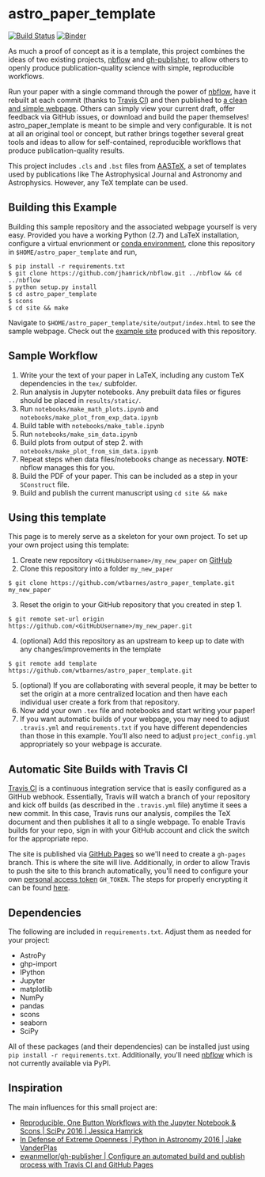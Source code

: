 # astro_paper_template
[![Build Status](https://travis-ci.org/wtbarnes/astro_paper_template.svg?branch=master)](https://travis-ci.org/wtbarnes/astro_paper_template)
[![Binder](http://mybinder.org/badge.svg)](http://mybinder.org:/repo/wtbarnes/astro_paper_template)

As much a proof of concept as it is a template, this project combines the ideas of two existing projects, [nbflow](https://github.com/jhamrick/nbflow) and [gh-publisher](https://github.com/ewanmellor/gh-publisher), to allow others to openly produce publication-quality science with simple, reproducible workflows.

Run your paper with a single command through the power of [nbflow](https://github.com/jhamrick/nbflow), have it rebuilt at each commit (thanks to [Travis CI](https://travis-ci.org/)) and then published to [a clean and simple webpage](https://wtbarnes.github.io/astro_paper_template/). Others can simply view your current draft, offer feedback via GitHub issues, or download and build the paper themselves! astro_paper_template is meant to be simple and very configurable. It is not at all an original tool or concept, but rather brings together several great tools and ideas to allow for self-contained, reproducible workflows that produce publication-quality results.

This project includes `.cls` and `.bst` files from [AASTeX](http://journals.aas.org/authors/aastex.html), a set of templates used by publications like The Astrophysical Journal and Astronomy and Astrophysics. However, any TeX template can be used.

## Building this Example
Building this sample repository and the associated webpage yourself is very easy. Provided you have a working Python (2.7) and LaTeX installation, configure a virtual envrionment or [conda environment](http://conda.pydata.org/docs/using/envs.html), clone this repository in `$HOME/astro_paper_template` and run,
```Shell
$ pip install -r requirements.txt
$ git clone https://github.com/jhamrick/nbflow.git ../nbflow && cd ../nbflow
$ python setup.py install
$ cd astro_paper_template
$ scons
$ cd site && make
```
Navigate to `$HOME/astro_paper_template/site/output/index.html` to see the sample webpage. Check out the [example site](https://wtbarnes.github.io/astro_paper_template/) produced with this repository.

## Sample Workflow
1. Write your the text of your paper in LaTeX, including any custom TeX dependencies in the `tex/` subfolder.
2. Run analysis in Jupyter notebooks. Any prebuilt data files or figures should be placed in `results/static/`.
  1. Run `notebooks/make_math_plots.ipynb` and `notebooks/make_plot_from_exp_data.ipynb`
  2. Build table with `notebooks/make_table.ipynb`
  3. Run `notebooks/make_sim_data.ipynb`
  4. Build plots from output of step 2. with `notebooks/make_plot_from_sim_data.ipynb`
  6. Repeat steps when data files/notebooks change as necessary. **NOTE:** nbflow manages this for you.
3. Build the PDF of your paper. This can be included as a step in your `SConstruct` file.
4. Build and publish the current manuscript using `cd site && make`

## Using this template
This page is to merely serve as a skeleton for your own project. To set up your own project using this template:

1. Create new repository `<GitHubUsername>/my_new_paper` on [GitHub](https://github.com/)
2. Clone this repository into a folder `my_new_paper`

  ```Shell
  $ git clone https://github.com/wtbarnes/astro_paper_template.git my_new_paper
  ```
3. Reset the origin to your GitHub repository that you created in step 1.

  ```Shell
  $ git remote set-url origin https://github.com/<GitHubUsername>/my_new_paper.git
  ```
4. (optional) Add this repository as an upstream to keep up to date with any changes/improvements in the template

  ```Shell
  $ git remote add template https://github.com/wtbarnes/astro_paper_template.git
  ```
5. (optional) If you are collaborating with several people, it may be better to set the origin at a more centralized location and then have each individual user create a fork from that repository.
6. Now add your own `.tex` file and notebooks and start writing your paper!
7. If you want automatic builds of your webpage, you may need to adjust `.travis.yml` and `requirements.txt` if you have different dependencies than those in this example. You'll also need to adjust `project_config.yml` appropriately so your webpage is accurate.

## Automatic Site Builds with Travis CI
[Travis CI](https://travis-ci.org/) is a continuous integration service that is easily configured as a GitHub webhook. Essentially, Travis will watch a branch of your repository and kick off builds (as described in the `.travis.yml` file) anytime it sees a new commit. In this case, Travis runs our analysis, compiles the TeX document and then publishes it all to a single webpage. To enable Travis builds for your repo, sign in with your GitHub account and click the switch for the appropriate repo.

The site is published via [GitHub Pages](https://pages.github.com/) so we'll need to create a `gh-pages` branch. This is where the site will live. Additionally, in order to allow Travis to push the site to this branch automatically, you'll need to configure your own [personal access token](https://help.github.com/articles/creating-an-access-token-for-command-line-use/) `GH_TOKEN`. The steps for properly encrypting it can be found [here](http://blog.mathieu-leplatre.info/publish-your-pelican-blog-on-github-pages-via-travis-ci.html).

## Dependencies
The following are included in `requirements.txt`. Adjust them as needed for your project:

* AstroPy
* ghp-import
* IPython
* Jupyter
* matplotlib
* NumPy
* pandas
* scons
* seaborn
* SciPy

All of these packages (and their dependencies) can be installed just using `pip install -r requirements.txt`. Additionally, you'll need [nbflow](https://github.com/jhamrick/nbflow) which is not currently available via PyPI.

## Inspiration
The main influences for this small project are:

* [Reproducible, One Button Workflows with the Jupyter Notebook & Scons | SciPy 2016 | Jessica Hamrick](https://www.youtube.com/watch?v=Fc2W930NJs8)
* [In Defense of Extreme Openness | Python in Astronomy 2016 | Jake VanderPlas](https://speakerdeck.com/jakevdp/in-defense-of-extreme-openness)
* [ewanmellor/gh-publisher | Configure an automated build and publish process with Travis CI and GitHub Pages](https://github.com/ewanmellor/gh-publisher)

